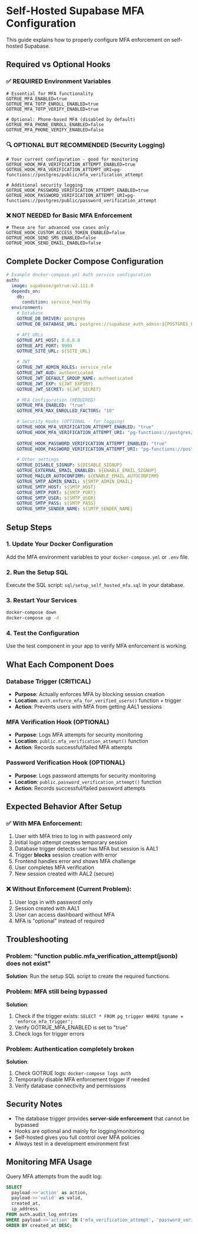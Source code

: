 # Self-Hosted Supabase MFA Configuration

This guide explains how to properly configure MFA enforcement on self-hosted Supabase.

## Required vs Optional Hooks

### ✅ **REQUIRED Environment Variables**
```env
# Essential for MFA functionality
GOTRUE_MFA_ENABLED=true
GOTRUE_MFA_TOTP_ENROLL_ENABLED=true
GOTRUE_MFA_TOTP_VERIFY_ENABLED=true

# Optional: Phone-based MFA (disabled by default)
GOTRUE_MFA_PHONE_ENROLL_ENABLED=false
GOTRUE_MFA_PHONE_VERIFY_ENABLED=false
```

### 🔍 **OPTIONAL BUT RECOMMENDED (Security Logging)**
```env
# Your current configuration - good for monitoring
GOTRUE_HOOK_MFA_VERIFICATION_ATTEMPT_ENABLED=true
GOTRUE_HOOK_MFA_VERIFICATION_ATTEMPT_URI=pg-functions://postgres/public/mfa_verification_attempt

# Additional security logging
GOTRUE_HOOK_PASSWORD_VERIFICATION_ATTEMPT_ENABLED=true
GOTRUE_HOOK_PASSWORD_VERIFICATION_ATTEMPT_URI=pg-functions://postgres/public/password_verification_attempt
```

### ❌ **NOT NEEDED for Basic MFA Enforcement**
```env
# These are for advanced use cases only
GOTRUE_HOOK_CUSTOM_ACCESS_TOKEN_ENABLED=false
GOTRUE_HOOK_SEND_SMS_ENABLED=false
GOTRUE_HOOK_SEND_EMAIL_ENABLED=false
```

## Complete Docker Compose Configuration

```yaml
# Example docker-compose.yml Auth service configuration
auth:
  image: supabase/gotrue:v2.111.0
  depends_on:
    db:
      condition: service_healthy
  environment:
    # Database
    GOTRUE_DB_DRIVER: postgres
    GOTRUE_DB_DATABASE_URL: postgres://supabase_auth_admin:${POSTGRES_PASSWORD}@${POSTGRES_HOST}:${POSTGRES_PORT}/${POSTGRES_DB}

    # API URLs
    GOTRUE_API_HOST: 0.0.0.0
    GOTRUE_API_PORT: 9999
    GOTRUE_SITE_URL: ${SITE_URL}

    # JWT
    GOTRUE_JWT_ADMIN_ROLES: service_role
    GOTRUE_JWT_AUD: authenticated
    GOTRUE_JWT_DEFAULT_GROUP_NAME: authenticated
    GOTRUE_JWT_EXP: ${JWT_EXPIRY}
    GOTRUE_JWT_SECRET: ${JWT_SECRET}

    # MFA Configuration (REQUIRED)
    GOTRUE_MFA_ENABLED: "true"
    GOTRUE_MFA_MAX_ENROLLED_FACTORS: "10"

    # Security Hooks (OPTIONAL - for logging)
    GOTRUE_HOOK_MFA_VERIFICATION_ATTEMPT_ENABLED: "true"
    GOTRUE_HOOK_MFA_VERIFICATION_ATTEMPT_URI: "pg-functions://postgres/public/mfa_verification_attempt"
    
    GOTRUE_HOOK_PASSWORD_VERIFICATION_ATTEMPT_ENABLED: "true"
    GOTRUE_HOOK_PASSWORD_VERIFICATION_ATTEMPT_URI: "pg-functions://postgres/public/password_verification_attempt"

    # Other settings
    GOTRUE_DISABLE_SIGNUP: ${DISABLE_SIGNUP}
    GOTRUE_EXTERNAL_EMAIL_ENABLED: ${ENABLE_EMAIL_SIGNUP}
    GOTRUE_MAILER_AUTOCONFIRM: ${ENABLE_EMAIL_AUTOCONFIRM}
    GOTRUE_SMTP_ADMIN_EMAIL: ${SMTP_ADMIN_EMAIL}
    GOTRUE_SMTP_HOST: ${SMTP_HOST}
    GOTRUE_SMTP_PORT: ${SMTP_PORT}
    GOTRUE_SMTP_USER: ${SMTP_USER}
    GOTRUE_SMTP_PASS: ${SMTP_PASS}
    GOTRUE_SMTP_SENDER_NAME: ${SMTP_SENDER_NAME}
```

## Setup Steps

### 1. **Update Your Docker Configuration**
Add the MFA environment variables to your `docker-compose.yml` or `.env` file.

### 2. **Run the Setup SQL**
Execute the SQL script: `sql/setup_self_hosted_mfa.sql` in your database.

### 3. **Restart Your Services**
```bash
docker-compose down
docker-compose up -d
```

### 4. **Test the Configuration**
Use the test component in your app to verify MFA enforcement is working.

## What Each Component Does

### **Database Trigger (CRITICAL)**
- **Purpose**: Actually enforces MFA by blocking session creation
- **Location**: `auth.enforce_mfa_for_verified_users()` function + trigger
- **Action**: Prevents users with MFA from getting AAL1 sessions

### **MFA Verification Hook (OPTIONAL)**
- **Purpose**: Logs MFA attempts for security monitoring
- **Location**: `public.mfa_verification_attempt()` function
- **Action**: Records successful/failed MFA attempts

### **Password Verification Hook (OPTIONAL)**
- **Purpose**: Logs password attempts for security monitoring  
- **Location**: `public.password_verification_attempt()` function
- **Action**: Records successful/failed password attempts

## Expected Behavior After Setup

### ✅ **With MFA Enforcement**:
1. User with MFA tries to log in with password only
2. Initial login attempt creates temporary session
3. Database trigger detects user has MFA but session is AAL1
4. Trigger **blocks** session creation with error
5. Frontend handles error and shows MFA challenge
6. User completes MFA verification
7. New session created with AAL2 (secure)

### ❌ **Without Enforcement (Current Problem)**:
1. User logs in with password only
2. Session created with AAL1
3. User can access dashboard without MFA
4. MFA is "optional" instead of required

## Troubleshooting

### Problem: "function public.mfa_verification_attempt(jsonb) does not exist"
**Solution**: Run the setup SQL script to create the required functions.

### Problem: MFA still being bypassed
**Solution**: 
1. Check if the trigger exists: `SELECT * FROM pg_trigger WHERE tgname = 'enforce_mfa_trigger';`
2. Verify GOTRUE_MFA_ENABLED is set to "true"
3. Check logs for trigger errors

### Problem: Authentication completely broken
**Solution**: 
1. Check GOTRUE logs: `docker-compose logs auth`
2. Temporarily disable MFA enforcement trigger if needed
3. Verify database connectivity and permissions

## Security Notes

- The database trigger provides **server-side enforcement** that cannot be bypassed
- Hooks are optional and mainly for logging/monitoring
- Self-hosted gives you full control over MFA policies
- Always test in a development environment first

## Monitoring MFA Usage

Query MFA attempts from the audit log:
```sql
SELECT 
  payload->>'action' as action,
  payload->>'valid' as valid,
  created_at,
  ip_address
FROM auth.audit_log_entries 
WHERE payload->>'action' IN ('mfa_verification_attempt', 'password_verification_attempt')
ORDER BY created_at DESC;
```
